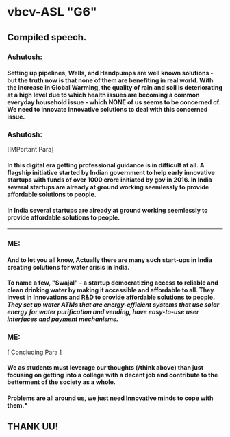






# vbcv-ASL "G6"




## Compiled speech.

### **Ashutosh:**

#### Setting up pipelines, Wells, and Handpumps are well known solutions - but the truth now is that none of them are benefiting in real world. With the increase in Global Warming, the quality of rain and soil is deteriorating at a high level due to which health issues are becoming a common everyday household issue - which NONE of us seems to be concerned of. We need to innovate innovative solutions to deal with this concerned issue.

### **Ashutosh:**

[IMPortant Para] 

#### In this digital era getting professional guidance is in difficult at all. A flagship initiative started by Indian government to help early innovative startups with funds of over 1000 crore initiated by gov in 2016. In India several startups are already at ground working seemlessly to provide affordable solutions to people.

#### In India several startups are already at ground working seemlessly to provide affordable solutions to people.

------------

### **ME:**

#### And to let you all know, Actually there are many such start-ups in India creating solutions for water crisis in India.

#### To name a few, **"Swajal"** - a startup democratizing access to reliable and clean drinking water by making it accessible and affordable to all. They invest in Innovations and R&D to provide affordable solutions to people. *They set up water ATMs that are energy-efficient systems that use solar energy for water purification and vending, have easy-to-use user interfaces and payment mechanisms.*

### **ME:**

[ Concluding Para ]

#### We as students must leverage our thoughts (/think above) than just focusing on getting into a college with a decent job and contribute to the betterment of the society as a whole. 
#### Problems are all around us, we just need Innovative minds to cope with them.*

## THANK UU!








